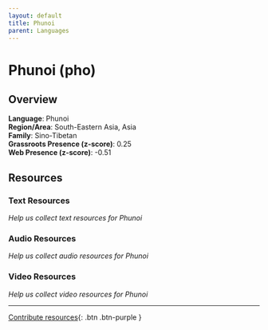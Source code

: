 ```yaml
---
layout: default
title: Phunoi
parent: Languages
---
```


# Phunoi (pho)

## Overview

**Language**: Phunoi  
**Region/Area**: South-Eastern Asia, Asia  
**Family**: Sino-Tibetan  
**Grassroots Presence (z-score)**: 0.25  
**Web Presence (z-score)**: -0.51  

## Resources

### Text Resources
*Help us collect text resources for Phunoi*

### Audio Resources
*Help us collect audio resources for Phunoi*

### Video Resources
*Help us collect video resources for Phunoi*

---

[Contribute resources](https://forms.office.com/e/1SfLJx3u1r){: .btn .btn-purple }
